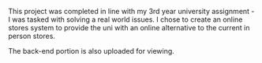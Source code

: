This project was completed in line with my 3rd year university assignment - I was tasked with solving a real world issues.
I chose to create an online stores system to provide the uni with an online alternative to the current in person stores.

The back-end portion is also uploaded for viewing.
